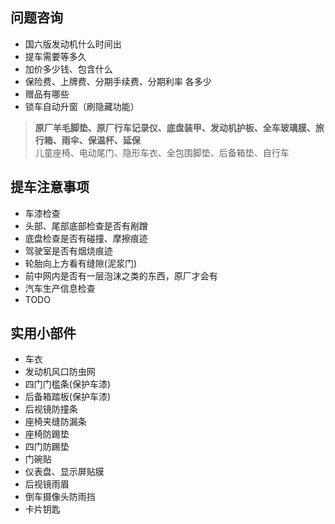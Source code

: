 ## 问题咨询

- 国六版发动机什么时间出
- 提车需要等多久
- 加价多少钱、包含什么
- 保险费、上牌费、分期手续费、分期利率 各多少
- 赠品有哪些
- 锁车自动升窗（刷隐藏功能）


> **原厂羊毛脚垫、原厂行车记录仪、底盘装甲、发动机护板、全车玻璃膜、旅行箱、雨伞、保温杯、延保**  
> 儿童座椅、电动尾门、隐形车衣、全包围脚垫、后备箱垫、自行车


## 提车注意事项

- 车漆检查
- 头部、尾部底部检查是否有剐蹭
- 底盘检查是否有碰撞、摩擦痕迹
- 驾驶室是否有烟烧痕迹
- 轮胎向上方看有缝隙(泥浆门)
- 前中网内是否有一层泡沫之类的东西，原厂才会有
- 汽车生产信息检查
- TODO


## 实用小部件

- 车衣
- 发动机风口防虫网
- 四门门槛条(保护车漆)
- 后备箱踏板(保护车漆)
- 后视镜防撞条
- 座椅夹缝防漏条
- 座椅防踢垫
- 四门防踢垫
- 门碗贴
- 仪表盘、显示屏贴膜
- 后视镜雨眉
- 倒车摄像头防雨挡
- 卡片钥匙
